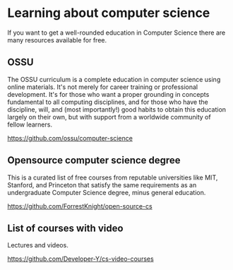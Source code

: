 # Learning about computer science 

If you want to get a well-rounded education in Computer Science there are many  resources available for free.

## OSSU

The OSSU curriculum is a complete education in computer science using online materials. It's not merely for career training or professional development. It's for those who want a proper grounding in concepts fundamental to all computing disciplines, and for those who have the discipline, will, and (most importantly!) good habits to obtain this education largely on their own, but with support from a worldwide community of fellow learners.

https://github.com/ossu/computer-science



## Opensource computer science degree 

This is a curated list of free courses from reputable universities like MIT, Stanford, and Princeton that satisfy the same requirements as an undergraduate Computer Science degree, minus general education.

https://github.com/ForrestKnight/open-source-cs


## List of courses with video

Lectures and videos.

https://github.com/Developer-Y/cs-video-courses

